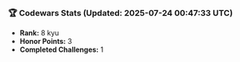 ### 🏆 Codewars Stats (Updated: 2025-07-24 00:47:33 UTC)

- **Rank:** 8 kyu
- **Honor Points:** 3
- **Completed Challenges:** 1
